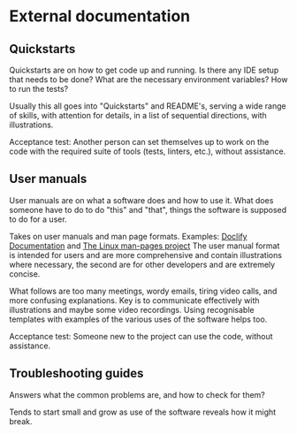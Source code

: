 # External documentation

## Quickstarts

Quickstarts are on how to get code up and running. Is there any IDE setup that needs to be done? What are the necessary environment variables? How to run the tests?  

Usually this all goes into "Quickstarts" and README's, serving a wide range of skills, with attention for details, in a list of sequential directions, with illustrations.

Acceptance test: Another person can set themselves up to work on the code with the required suite of tools (tests, linters, etc.), without assistance.


## User manuals

User manuals are on what a software does and how to use it. What does someone have to do to do "this" and "that", things the software is supposed to do for a user. 

Takes on user manuals and man page formats. Examples: [Doclify Documentation](https://doclify.io/docs/guide/) and [The Linux man-pages project](https://www.kernel.org/doc/man-pages/) The user manual format is intended for users and are more comprehensive and contain illustrations where necessary, the second are for other developers and are extremely concise. 

What follows are too many meetings, wordy emails, tiring video calls, and more confusing explanations. Key is to communicate effectively with illustrations and maybe some video recordings. Using recognisable templates with examples of the various uses of the software helps too. 

Acceptance test: Someone new to the project can use the code, without assistance.

## Troubleshooting guides

Answers what the common problems are, and how to check for them?

Tends to start small and grow as use of the software reveals how it might break.